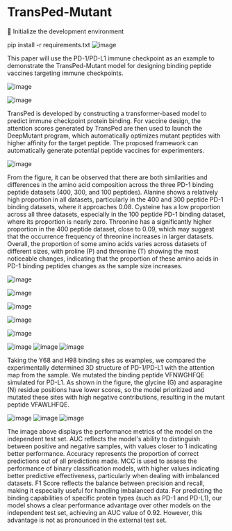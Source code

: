 # TransPed-Mutant

🚀 Initialize the development environment

pip install -r requirements.txt
![image](https://github.com/user-attachments/assets/9833758f-335a-420d-9980-48b2cf50f58d)

 This paper will use the PD-1/PD-L1 immune checkpoint as an example to demonstrate the TransPed-Mutant model for designing binding peptide vaccines targeting immune checkpoints.
 
![image](https://github.com/user-attachments/assets/f763e065-c3fe-4960-ad54-10f2094bf954)

![image](https://github.com/user-attachments/assets/94b01f08-fe45-4000-b658-637a31c680cf)

 TransPed is developed by constructing a transformer-based model to predict immune checkpoint protein binding. For vaccine design, the attention scores generated by TransPed are then used to launch the DeepMutant program, which automatically optimizes mutant peptides with higher affinity for the target peptide. The proposed framework can automatically generate potential peptide vaccines for experimenters.

![image](https://github.com/user-attachments/assets/51945514-7d19-45bf-92d7-9057e564966b)

From the figure, it can be observed that there are both similarities and differences in the amino acid composition across the three PD-1 binding peptide datasets (400, 300, and 100 peptides). Alanine shows a relatively high proportion in all datasets, particularly in the 400 and 300 peptide PD-1 binding datasets, where it approaches 0.08. Cysteine has a low proportion across all three datasets, especially in the 100 peptide PD-1 binding dataset, where its proportion is nearly zero. Threonine has a significantly higher proportion in the 400 peptide dataset, close to 0.09, which may suggest that the occurrence frequency of threonine increases in larger datasets. Overall, the proportion of some amino acids varies across datasets of different sizes, with proline (P) and threonine (T) showing the most noticeable changes, indicating that the proportion of these amino acids in PD-1 binding peptides changes as the sample size increases.

![image](https://github.com/user-attachments/assets/9656da55-641f-450d-bfe4-e9564337eecd)

![image](https://github.com/user-attachments/assets/fabbd1b7-35f9-493e-95e0-d866b392262c)

![image](https://github.com/user-attachments/assets/e327e687-d91b-44d6-bacf-9cd6ad9e1adf)

![image](https://github.com/user-attachments/assets/906da586-7191-4ac7-8ada-ab6b79e31575)

![image](https://github.com/user-attachments/assets/2397e3ea-2b20-42c1-ba3a-be8a5c56ae7d)

![image](https://github.com/user-attachments/assets/f8e9c887-23b2-48d7-8eef-f5c693417795)
![image](https://github.com/user-attachments/assets/9aa56ff9-97e9-4e84-9026-e450e492e338)
![image](https://github.com/user-attachments/assets/bf110d2a-97e2-49c5-8c36-109e163bc99d)

Taking the Y68 and H98 binding sites as examples, we compared the experimentally determined 3D structure of PD-1/PD-L1 with the attention map from the sample. We mutated the binding peptide VFNWGHFQE simulated for PD-L1. As shown in the figure, the glycine (G) and asparagine (N) residue positions have lower scores, so the model prioritized and mutated these sites with high negative contributions, resulting in the mutant peptide VFAWLHFQE.

![image](https://github.com/user-attachments/assets/22221b2a-b5d3-4473-a531-22da5e115d4a)
![image](https://github.com/user-attachments/assets/29a14c1f-576a-48b7-a6d2-24a744b22702)
![image](https://github.com/user-attachments/assets/f0df9e27-ba3a-4175-9613-f32cabad51ee)

The image above displays the performance metrics of the model on the independent test set. AUC reflects the model's ability to distinguish between positive and negative samples, with values closer to 1 indicating better performance. Accuracy represents the proportion of correct predictions out of all predictions made. MCC is used to assess the performance of binary classification models, with higher values indicating better predictive effectiveness, particularly when dealing with imbalanced datasets. F1 Score reflects the balance between precision and recall, making it especially useful for handling imbalanced data. For predicting the binding capabilities of specific protein types (such as PD-1 and PD-L1), our model shows a clear performance advantage over other models on the independent test set, achieving an AUC value of 0.92. However, this advantage is not as pronounced in the external test set.
